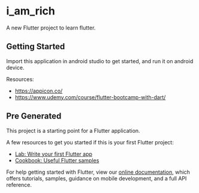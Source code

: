 # i_am_rich

A new Flutter project to learn flutter.

## Getting Started

Import this application in android studio to get started, and run it on android device.

Resources:
-   https://appicon.co/
-   https://www.udemy.com/course/flutter-bootcamp-with-dart/

## Pre Generated
This project is a starting point for a Flutter application.

A few resources to get you started if this is your first Flutter project:

- [Lab: Write your first Flutter app](https://flutter.dev/docs/get-started/codelab)
- [Cookbook: Useful Flutter samples](https://flutter.dev/docs/cookbook)

For help getting started with Flutter, view our
[online documentation](https://flutter.dev/docs), which offers tutorials,
samples, guidance on mobile development, and a full API reference.
